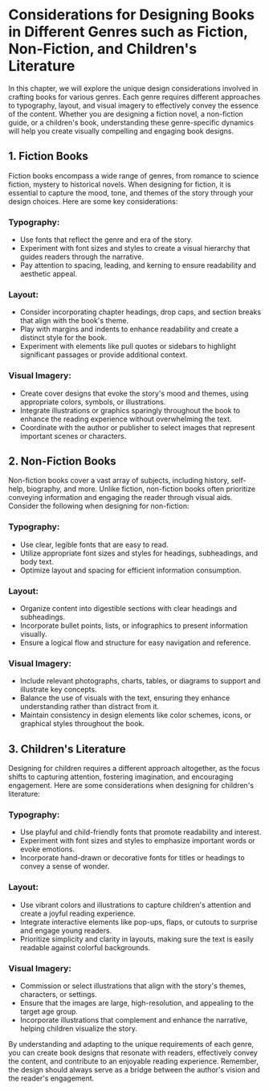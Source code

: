 Considerations for Designing Books in Different Genres such as Fiction, Non-Fiction, and Children's Literature
=========================================================================================================================================================

In this chapter, we will explore the unique design considerations involved in crafting books for various genres. Each genre requires different approaches to typography, layout, and visual imagery to effectively convey the essence of the content. Whether you are designing a fiction novel, a non-fiction guide, or a children's book, understanding these genre-specific dynamics will help you create visually compelling and engaging book designs.

1\. Fiction Books
----------------

Fiction books encompass a wide range of genres, from romance to science fiction, mystery to historical novels. When designing for fiction, it is essential to capture the mood, tone, and themes of the story through your design choices. Here are some key considerations:

### Typography:

* Use fonts that reflect the genre and era of the story.
* Experiment with font sizes and styles to create a visual hierarchy that guides readers through the narrative.
* Pay attention to spacing, leading, and kerning to ensure readability and aesthetic appeal.

### Layout:

* Consider incorporating chapter headings, drop caps, and section breaks that align with the book's theme.
* Play with margins and indents to enhance readability and create a distinct style for the book.
* Experiment with elements like pull quotes or sidebars to highlight significant passages or provide additional context.

### Visual Imagery:

* Create cover designs that evoke the story's mood and themes, using appropriate colors, symbols, or illustrations.
* Integrate illustrations or graphics sparingly throughout the book to enhance the reading experience without overwhelming the text.
* Coordinate with the author or publisher to select images that represent important scenes or characters.

2\. Non-Fiction Books
--------------------

Non-fiction books cover a vast array of subjects, including history, self-help, biography, and more. Unlike fiction, non-fiction books often prioritize conveying information and engaging the reader through visual aids. Consider the following when designing for non-fiction:

### Typography:

* Use clear, legible fonts that are easy to read.
* Utilize appropriate font sizes and styles for headings, subheadings, and body text.
* Optimize layout and spacing for efficient information consumption.

### Layout:

* Organize content into digestible sections with clear headings and subheadings.
* Incorporate bullet points, lists, or infographics to present information visually.
* Ensure a logical flow and structure for easy navigation and reference.

### Visual Imagery:

* Include relevant photographs, charts, tables, or diagrams to support and illustrate key concepts.
* Balance the use of visuals with the text, ensuring they enhance understanding rather than distract from it.
* Maintain consistency in design elements like color schemes, icons, or graphical styles throughout the book.

3\. Children's Literature
------------------------

Designing for children requires a different approach altogether, as the focus shifts to capturing attention, fostering imagination, and encouraging engagement. Here are some considerations when designing for children's literature:

### Typography:

* Use playful and child-friendly fonts that promote readability and interest.
* Experiment with font sizes and styles to emphasize important words or evoke emotions.
* Incorporate hand-drawn or decorative fonts for titles or headings to convey a sense of wonder.

### Layout:

* Use vibrant colors and illustrations to capture children's attention and create a joyful reading experience.
* Integrate interactive elements like pop-ups, flaps, or cutouts to surprise and engage young readers.
* Prioritize simplicity and clarity in layouts, making sure the text is easily readable against colorful backgrounds.

### Visual Imagery:

* Commission or select illustrations that align with the story's themes, characters, or settings.
* Ensure that the images are large, high-resolution, and appealing to the target age group.
* Incorporate illustrations that complement and enhance the narrative, helping children visualize the story.

By understanding and adapting to the unique requirements of each genre, you can create book designs that resonate with readers, effectively convey the content, and contribute to an enjoyable reading experience. Remember, the design should always serve as a bridge between the author's vision and the reader's engagement.
